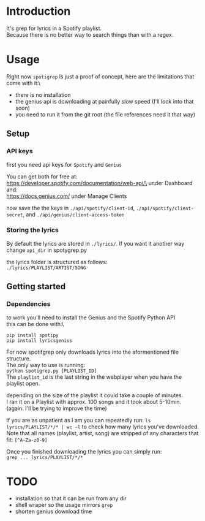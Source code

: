 # Introduction

It's grep for lyrics in a Spotify playlist.\
Because there is no better way to search things than with a regex.

# Usage

Right now `spotigrep` is just a proof of concept, here are the limitations that come with it:\
* there is no installation
* the genius api is downloading at painfully slow speed (I'll look into that soon)
* you need to run it from the git root (the file references need it that way)

## Setup

### API keys

first you need api keys for `Spotify` and `Genius`

You can get both for free at:\
https://developer.spotify.com/documentation/web-api/\
under Dashboard\
and:\
https://docs.genius.com/
under Manage Clients

now save the the keys in `./api/spotify/client-id`, 
`./api/spotify/client-secret`, and `./api/genius/client-access-token`

### Storing the lyrics

By default the lyrics are stored in `./lyrics/`.
If you want it another way change `api_dir` in spotygrep.py

the lyrics folder is structured as follows:\
`./lyrics/PLAYLIST/ARTIST/SONG`

## Getting started

### Dependencies

to work you'll need to install the Genius and the Spotify Python API\
this can be done with:\
```
pip install spotipy
pip install lyricsgenius
```

For now spotifgrep only downloads lyrics into the aformentioned file structure.\
The only way to use is running:\
`python spotigrep.py [PLAYLIST_ID]`\
The `playlist_id` is the last string in the webplayer when you have the playlist open.

depending on the size of the playlist it could take a couple of minutes.\
I ran it on a Playlist with approx. 100 songs and it took about 5-10min. (again: I'll be trying to improve the time)

If you are as unpatient as I am you can repeatedly run: `ls lyrics/PLAYLIST/*/* | wc -l` to check how many lyrics you've downloaded.\
Note that all names (playlist, artist, song) are stripped of any characters that fit: `[^A-Za-z0-9]`

Once you finished downloading the lyrics you can simply run:\
`grep ... lyrics/PLAYLIST/*/*`

# TODO

* installation so that it can be run from any dir
* shell wraper so the usage mirrors `grep`
* shorten genius download time

